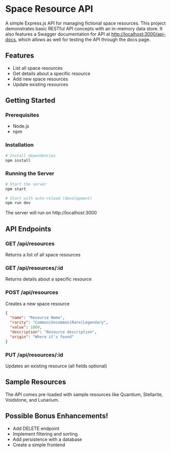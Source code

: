 # Space Resource API

A simple Express.js API for managing fictional space resources. This project demonstrates basic RESTful API concepts with an in-memory data store. It also features a Swagger documentation for API at [http://localhost:3000/api-docs](http://localhost:3000/api-docs), which allows as well for testing the API through the docs page.

## Features

- List all space resources
- Get details about a specific resource
- Add new space resources
- Update existing resources

## Getting Started

### Prerequisites

- Node.js
- npm

### Installation

```bash
# Install dependencies
npm install
```

### Running the Server

```bash
# Start the server
npm start

# Start with auto-reload (development)
npm run dev
```

The server will run on http://localhost:3000

## API Endpoints

### GET /api/resources
Returns a list of all space resources

### GET /api/resources/:id
Returns details about a specific resource

### POST /api/resources
Creates a new space resource
```json
{
  "name": "Resource Name",
  "rarity": "Common|Uncommon|Rare|Legendary",
  "value": 1000,
  "description": "Resource description",
  "origin": "Where it's found"
}
```

### PUT /api/resources/:id
Updates an existing resource (all fields optional)

## Sample Resources

The API comes pre-loaded with sample resources like Quantium, Stellarite, Voidstone, and Lunarium.

## Possible Bonus Enhancements!

- Add DELETE endpoint
- Implement filtering and sorting
- Add persistence with a database
- Create a simple frontend
